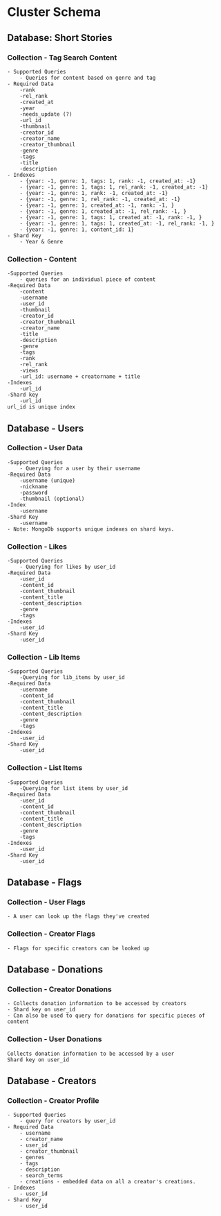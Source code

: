 # Cluster Schema

## Database: Short Stories

### Collection - Tag Search Content
    - Supported Queries
        - Queries for content based on genre and tag
    - Required Data
        -rank
        -rel_rank
        -created_at
        -year
        -needs_update (?)
        -url_id
        -thumbnail
        -creator_id
        -creator_name
        -creator_thumbnail
        -genre
        -tags
        -title
        -description
    - Indexes
        - {year: -1, genre: 1, tags: 1, rank: -1, created_at: -1}
        - {year: -1, genre: 1, tags: 1, rel_rank: -1, created_at: -1}
        - {year: -1, genre: 1, rank: -1, created_at: -1}
        - {year: -1, genre: 1, rel_rank: -1, created_at: -1}
        - {year: -1, genre: 1, created_at: -1, rank: -1, }
        - {year: -1, genre: 1, created_at: -1, rel_rank: -1, }
        - {year: -1, genre: 1, tags: 1, created_at: -1, rank: -1, }
        - {year: -1, genre: 1, tags: 1, created_at: -1, rel_rank: -1, }
        - {year: -1, genre: 1, content_id: 1}
    - Shard Key
        - Year & Genre

### Collection - Content
    -Supported Queries
        - queries for an individual piece of content
    -Required Data
        -content
        -username
        -user_id
        -thumbnail
        -creator_id
        -creator_thumbnail
        -creator_name
        -title
        -description
        -genre
        -tags
        -rank
        -rel_rank
        -views
        -url_id: username + creatorname + title
    -Indexes
        -url_id
    -Shard key
        -url_id
    url_id is unique index

## Database - Users

### Collection - User Data
    -Supported Queries
        - Querying for a user by their username
    -Required Data
        -username (unique)
        -nickname
        -password
        -thumbnail (optional)
    -Index
        -username
    -Shard Key
        -username
    - Note: MongoDb supports unique indexes on shard keys.

### Collection - Likes
    -Supported Queries
        - Querying for likes by user_id
    -Required Data
        -user_id
        -content_id
        -content_thumbnail
        -content_title
        -content_description
        -genre
        -tags
    -Indexes
        -user_id
    -Shard Key
        -user_id

### Collection - Lib Items
    -Supported Queries
        -Querying for lib_items by user_id
    -Required Data
        -username
        -content_id
        -content_thumbnail
        -content_title
        -content_description
        -genre
        -tags
    -Indexes
        -user_id
    -Shard Key
        -user_id

### Collection - List Items
    -Supported Queries
        -Querying for list items by user_id
    -Required Data
        -user_id
        -content_id
        -content_thumbnail
        -content_title
        -content_description
        -genre
        -tags
    -Indexes
        -user_id
    -Shard Key
        -user_id

## Database - Flags

### Collection - User Flags
    - A user can look up the flags they've created

### Collection - Creator Flags
    - Flags for specific creators can be looked up

## Database - Donations

### Collection - Creator Donations
    - Collects donation information to be accessed by creators
    - Shard key on user_id
    - Can also be used to query for donations for specific pieces of content

### Collection - User Donations
    Collects donation information to be accessed by a user
    Shard key on user_id

## Database - Creators

### Collection - Creator Profile
    - Supported Queries
        - query for creators by user_id
    - Required Data
        - username
        - creator_name
        - user_id
        - creator_thumbnail
        - genres
        - tags
        - description
        - search_terms
        - creations - embedded data on all a creator's creations.
    - Indexes
        - user_id
    - Shard Key
        - user_id
        



